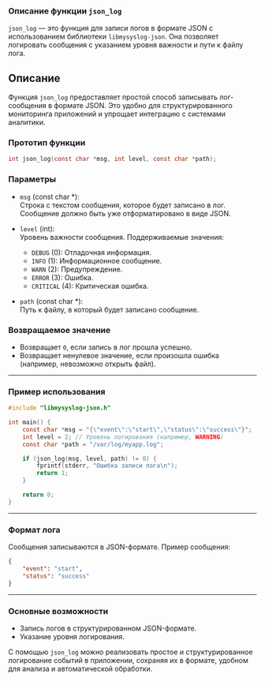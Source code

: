 ### Описание функции `json_log`

`json_log` — это функция для записи логов в формате JSON с использованием библиотеки `libmysyslog-json`. Она позволяет логировать сообщения с указанием уровня важности и пути к файлу лога.

## Описание

Функция `json_log` предоставляет простой способ записывать лог-сообщения в формате JSON. Это удобно для структурированного мониторинга приложений и упрощает интеграцию с системами аналитики.

### Прототип функции

```c
int json_log(const char *msg, int level, const char *path);
```

### Параметры

- `msg` (const char *):  
  Строка с текстом сообщения, которое будет записано в лог. Сообщение должно быть уже отформатировано в виде JSON.

- `level` (int):  
  Уровень важности сообщения. Поддерживаемые значения:
  - `DEBUG` (0): Отладочная информация.
  - `INFO` (1): Информационное сообщение.
  - `WARN` (2): Предупреждение.
  - `ERROR` (3): Ошибка.
  - `CRITICAL` (4): Критическая ошибка.

- `path` (const char *):  
  Путь к файлу, в который будет записано сообщение.

### Возвращаемое значение

- Возвращает `0`, если запись в лог прошла успешно.
- Возвращает ненулевое значение, если произошла ошибка (например, невозможно открыть файл).

---

### Пример использования

```c
#include "libmysyslog-json.h"

int main() {
    const char *msg = "{\"event\":\"start\",\"status\":\"success\"}";
    int level = 2; // Уровень логирования (например, WARNING)
    const char *path = "/var/log/myapp.log";

    if (json_log(msg, level, path) != 0) {
        fprintf(stderr, "Ошибка записи лога\n");
        return 1;
    }

    return 0;
}
```

---

### Формат лога

Сообщения записываются в JSON-формате. Пример сообщения:

```json
{
    "event": "start",
    "status": "success"
}
```

---

### Основные возможности

- Запись логов в структурированном JSON-формате.
- Указание уровня логирования.

С помощью `json_log` можно реализовать простое и структурированное логирование событий в приложении, сохраняя их в формате, удобном для анализа и автоматической обработки.

